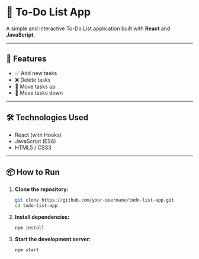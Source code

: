 # 📝 To-Do List App

A simple and interactive To-Do List application built with **React** and **JavaScript**.

---

## 🚀 Features

- ✅ Add new tasks  
- ❌ Delete tasks  
- 🔼 Move tasks up  
- 🔽 Move tasks down  

---

## 🛠️ Technologies Used

- React (with Hooks)
- JavaScript (ES6)
- HTML5 / CSS3

---

## 📦 How to Run

1. **Clone the repository:**

   ```bash
   git clone https://github.com/your-username/todo-list-app.git
   cd todo-list-app

2. **Install dependencies:**

   ```bash
   npm install

3. **Start the development server:**

   ```bash
   npm start
